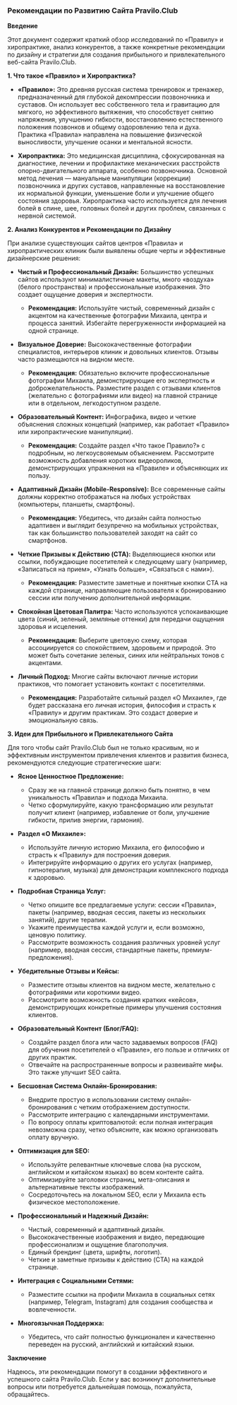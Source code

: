 ### Рекомендации по Развитию Сайта Pravilo.Club

**Введение**

Этот документ содержит краткий обзор исследований по «Правилу» и хиропрактике, анализ конкурентов, а также конкретные рекомендации по дизайну и стратегии для создания прибыльного и привлекательного веб-сайта Pravilo.Club.

**1. Что такое «Правило» и Хиропрактика?**

*   **«Правило»:** Это древняя русская система тренировок и тренажер, предназначенный для глубокой декомпрессии позвоночника и суставов. Он использует вес собственного тела и гравитацию для мягкого, но эффективного вытяжения, что способствует снятию напряжения, улучшению гибкости, восстановлению естественного положения позвонков и общему оздоровлению тела и духа. Практика «Правила» направлена на повышение физической выносливости, улучшение осанки и ментальной ясности.

*   **Хиропрактика:** Это медицинская дисциплина, сфокусированная на диагностике, лечении и профилактике механических расстройств опорно-двигательного аппарата, особенно позвоночника. Основной метод лечения — мануальные манипуляции (коррекции) позвоночника и других суставов, направленные на восстановление их нормальной функции, уменьшение боли и улучшение общего состояния здоровья. Хиропрактика часто используется для лечения болей в спине, шее, головных болей и других проблем, связанных с нервной системой.

**2. Анализ Конкурентов и Рекомендации по Дизайну**

При анализе существующих сайтов центров «Правила» и хиропрактических клиник были выявлены общие черты и эффективные дизайнерские решения:

*   **Чистый и Профессиональный Дизайн:** Большинство успешных сайтов используют минималистичные макеты, много «воздуха» (белого пространства) и профессиональные изображения. Это создает ощущение доверия и экспертности.
    *   **Рекомендация:** Используйте чистый, современный дизайн с акцентом на качественные фотографии Михаила, центра и процесса занятий. Избегайте перегруженности информацией на одной странице.

*   **Визуальное Доверие:** Высококачественные фотографии специалистов, интерьеров клиник и довольных клиентов. Отзывы часто размещаются на видном месте.
    *   **Рекомендация:** Обязательно включите профессиональные фотографии Михаила, демонстрирующие его экспертность и доброжелательность. Разместите раздел с отзывами клиентов (желательно с фотографиями или видео) на главной странице или в отдельном, легкодоступном разделе.

*   **Образовательный Контент:** Инфографика, видео и четкие объяснения сложных концепций (например, как работает «Правило» или хиропрактические манипуляции).
    *   **Рекомендация:** Создайте раздел «Что такое Правило?» с подробным, но легкоусвояемым объяснением. Рассмотрите возможность добавления коротких видеороликов, демонстрирующих упражнения на «Правиле» и объясняющих их пользу.

*   **Адаптивный Дизайн (Mobile-Responsive):** Все современные сайты должны корректно отображаться на любых устройствах (компьютеры, планшеты, смартфоны).
    *   **Рекомендация:** Убедитесь, что дизайн сайта полностью адаптивен и выглядит безупречно на мобильных устройствах, так как большинство пользователей заходят на сайт со смартфонов.

*   **Четкие Призывы к Действию (CTA):** Выделяющиеся кнопки или ссылки, побуждающие посетителей к следующему шагу (например, «Записаться на прием», «Узнать больше», «Связаться с нами»).
    *   **Рекомендация:** Разместите заметные и понятные кнопки CTA на каждой странице, направляющие пользователя к бронированию сессии или получению дополнительной информации.

*   **Спокойная Цветовая Палитра:** Часто используются успокаивающие цвета (синий, зеленый, земляные оттенки) для передачи ощущения здоровья и исцеления.
    *   **Рекомендация:** Выберите цветовую схему, которая ассоциируется со спокойствием, здоровьем и природой. Это может быть сочетание зеленых, синих или нейтральных тонов с акцентами.

*   **Личный Подход:** Многие сайты включают личные истории практиков, что помогает установить контакт с посетителями.
    *   **Рекомендация:** Разработайте сильный раздел «О Михаиле», где будет рассказана его личная история, философия и страсть к «Правилу» и другим практикам. Это создаст доверие и эмоциональную связь.

**3. Идеи для Прибыльного и Привлекательного Сайта**

Для того чтобы сайт Pravilo.Club был не только красивым, но и эффективным инструментом привлечения клиентов и развития бизнеса, рекомендуются следующие стратегические шаги:

*   **Ясное Ценностное Предложение:**
    *   Сразу же на главной странице должно быть понятно, в чем уникальность «Правила» и подхода Михаила.
    *   Четко сформулируйте, какую трансформацию или результат получит клиент (например, избавление от боли, улучшение гибкости, прилив энергии, гармония).

*   **Раздел «О Михаиле»:**
    *   Используйте личную историю Михаила, его философию и страсть к «Правилу» для построения доверия.
    *   Интегрируйте информацию о других его услугах (например, гипнотерапия, музыка) для демонстрации комплексного подхода к здоровью.

*   **Подробная Страница Услуг:**
    *   Четко опишите все предлагаемые услуги: сессии «Правила», пакеты (например, вводная сессия, пакеты из нескольких занятий), другие терапии.
    *   Укажите преимущества каждой услуги и, если возможно, ценовую политику.
    *   Рассмотрите возможность создания различных уровней услуг (например, вводная сессия, стандартные пакеты, премиум-предложения).

*   **Убедительные Отзывы и Кейсы:**
    *   Разместите отзывы клиентов на видном месте, желательно с фотографиями или короткими видео.
    *   Рассмотрите возможность создания кратких «кейсов», демонстрирующих конкретные примеры улучшения состояния клиентов.

*   **Образовательный Контент (Блог/FAQ):**
    *   Создайте раздел блога или часто задаваемых вопросов (FAQ) для обучения посетителей о «Правиле», его пользе и отличиях от других практик.
    *   Отвечайте на распространенные вопросы и развеивайте мифы. Это также улучшит SEO сайта.

*   **Бесшовная Система Онлайн-Бронирования:**
    *   Внедрите простую в использовании систему онлайн-бронирования с четким отображением доступности.
    *   Рассмотрите интеграцию с календарными инструментами.
    *   По вопросу оплаты криптовалютой: если полная интеграция невозможна сразу, четко объясните, как можно организовать оплату вручную.

*   **Оптимизация для SEO:**
    *   Используйте релевантные ключевые слова (на русском, английском и китайском языках) во всем контенте сайта.
    *   Оптимизируйте заголовки страниц, мета-описания и альтернативные тексты изображений.
    *   Сосредоточьтесь на локальном SEO, если у Михаила есть физическое местоположение.

*   **Профессиональный и Надежный Дизайн:**
    *   Чистый, современный и адаптивный дизайн.
    *   Высококачественные изображения и видео, передающие профессионализм и ощущение благополучия.
    *   Единый брендинг (цвета, шрифты, логотип).
    *   Четкие и заметные призывы к действию (CTA) на каждой странице.

*   **Интеграция с Социальными Сетями:**
    *   Разместите ссылки на профили Михаила в социальных сетях (например, Telegram, Instagram) для создания сообщества и вовлеченности.

*   **Многоязычная Поддержка:**
    *   Убедитесь, что сайт полностью функционален и качественно переведен на русский, английский и китайский языки.

**Заключение**

Надеюсь, эти рекомендации помогут в создании эффективного и успешного сайта Pravilo.Club. Если у вас возникнут дополнительные вопросы или потребуется дальнейшая помощь, пожалуйста, обращайтесь.
